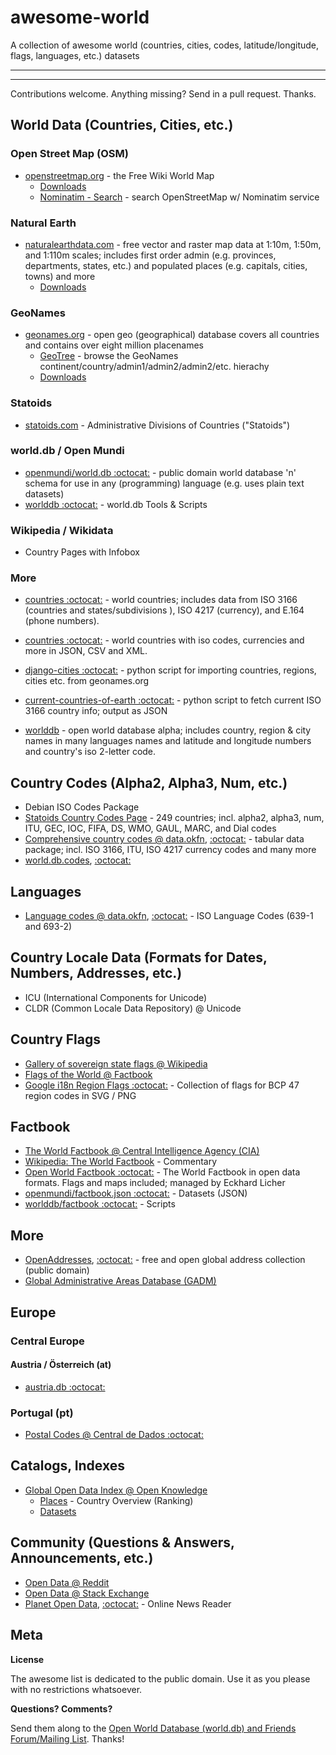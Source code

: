 # awesome-world

A collection of awesome world  (countries, cities, codes, latitude/longitude, flags, languages, etc.) datasets

---
<!-- announcements here -->
---

Contributions welcome. Anything missing? Send in a pull request. Thanks.


## World Data (Countries, Cities, etc.)

### Open Street Map (OSM)

- [openstreetmap.org](http://www.openstreetmap.org) - the Free Wiki World Map
    - [Downloads](http://wiki.openstreetmap.org/wiki/Downloading_data)
    - [Nominatim - Search](https://nominatim.openstreetmap.org) - search OpenStreetMap w/ Nominatim service

### Natural Earth

- [naturalearthdata.com](http://www.naturalearthdata.com/) - free vector and raster map data at 1:10m, 1:50m, and 1:110m scales; includes first order admin (e.g. provinces, departments, states, etc.) and populated places (e.g. capitals, cities, towns) and more
    - [Downloads](http://www.naturalearthdata.com/downloads)

### GeoNames

- [geonames.org](http://geonames.org) - open geo (geographical) database covers all countries and contains over eight million placenames
    - [GeoTree](http://geotree.geonames.org) - browse the GeoNames continent/country/admin1/admin2/admin2/etc. hierachy
    - [Downloads](http://www.geonames.org/export)

### Statoids

- [statoids.com](http://www.statoids.com) - Administrative Divisions of Countries ("Statoids")

### world.db / Open Mundi

- [openmundi/world.db :octocat:](https://github.com/openmundi/world.db) - public domain world database 'n' schema for use in any (programming) language (e.g. uses plain text datasets)
- [worlddb :octocat:](https://github.com/worlddb) - world.db Tools & Scripts

### Wikipedia / Wikidata

- Country Pages with Infobox


### More

- [countries :octocat:](https://github.com/hexorx/countries) - world countries; includes data from ISO 3166 (countries and states/subdivisions ), ISO 4217 (currency), and E.164 (phone numbers).

- [countries :octocat:](https://github.com/mledoze/countries) - world countries with iso codes, currencies and more in JSON, CSV and XML.

- [django-cities :octocat:](https://github.com/coderholic/django-cities) - python script for importing countries, regions, cities etc. from geonames.org

- [current-countries-of-earth :octocat:](https://github.com/ewheeler/current-countries-of-earth) - python script to fetch current ISO 3166 country info; output as JSON

- [worlddb](http://code.google.com/p/worlddb) -  open world database alpha; includes country, region & city names in many languages names and latitude and longitude numbers and country's iso 2-letter code.


## Country Codes (Alpha2, Alpha3, Num, etc.)

- Debian ISO Codes Package
- [Statoids Country Codes Page](http://www.statoids.com/wab.html) - 249 countries; incl. alpha2, alpha3, num, ITU, GEC, IOC,	FIFA, DS, WMO, GAUL, MARC, and Dial  codes
- [Comprehensive country codes @ data.okfn](http://data.okfn.org/data/core/country-codes), [:octocat:](https://github.com/datasets/country-codes) - tabular data package; incl. ISO 3166, ITU, ISO 4217 currency codes and many more 
- [world.db.codes](http://countrycodes.herokuapp.com), [:octocat:](https://github.com/worlddb/world.db.codes)


## Languages

- [Language codes @ data.okfn](http://data.okfn.org/data/core/language-codes), [:octocat:](https://github.com/datasets/language-codes) - ISO Language Codes (639-1 and 693-2)


## Country Locale Data (Formats for Dates, Numbers, Addresses, etc.)

- ICU (International Components for Unicode)
- CLDR  (Common Locale Data Repository) @ Unicode


## Country Flags

- [Gallery of sovereign state flags @ Wikipedia](http://en.wikipedia.org/wiki/Gallery_of_sovereign_state_flags)
- [Flags of the World @ Factbook](https://www.cia.gov/library/publications/the-world-factbook/docs/flagsoftheworld.html)
- [Google i18n Region Flags :octocat:](https://github.com/googlei18n/region-flags) - Collection of flags for BCP 47 region codes in SVG / PNG

## Factbook

- [The World Factbook @ Central Intelligence Agency (CIA)](https://www.cia.gov/library/publications/the-world-factbook/)
- [Wikipedia: The World Factbook](http://en.wikipedia.org/wiki/The_World_Factbook) - Commentary
- [Open World Factbook :octocat:](https://github.com/openfactbook) - The World Factbook in open data formats. Flags and maps included; managed by Eckhard Licher
- [openmundi/factbook.json :octocat:](https://github.com/openmundi/factbook.json) - Datasets (JSON)
- [worlddb/factbook :octocat:](https://github.com/worlddb/factbook) - Scripts


## More

- [OpenAddresses](http://openaddresses.io), [:octocat:](https://github.com/openaddresses) - free and open global address collection (public domain)
- [Global Administrative Areas Database (GADM)](http://www.gadm.org)


## Europe

### Central Europe

#### Austria / Österreich (at)

- [austria.db :octocat:](https://github.com/openmundi/austria.db)

### Portugal (pt)

- [Postal Codes @ Central de Dados :octocat:](https://github.com/centraldedados/codigos_postais)



## Catalogs, Indexes

- [Global Open Data Index @ Open Knowledge](http://index.okfn.org)
    - [Places](http://index.okfn.org/place) - Country Overview (Ranking)
    - [Datasets](http://index.okfn.org/dataset)

## Community (Questions & Answers, Announcements, etc.)

- [Open Data @ Reddit](http://www.reddit.com/r/opendata)
- [Open Data @ Stack Exchange](http://opendata.stackexchange.com)
- [Planet Open Data](http://planetopendata.herokuapp.com), [:octocat:](https://github.com/planetopendata/planet) - Online News Reader


## Meta

**License**

The awesome list is dedicated to the public domain. Use it as you please with no restrictions whatsoever.

**Questions? Comments?**

Send them along to the [Open World Database (world.db) and Friends Forum/Mailing List](http://groups.google.com/group/openmundi). 
Thanks!
